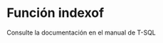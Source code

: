 ﻿---
FunctionName: "indexof"
FunctionType: "Crono"
Autogenerated: true
---

# Función  indexof

Consulte la documentación en el manual de T-SQL
